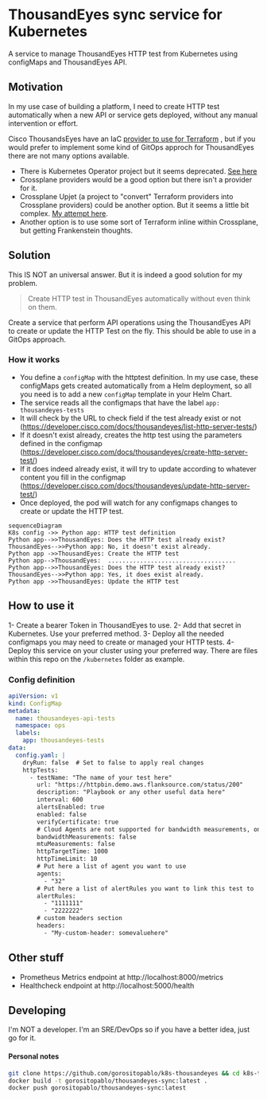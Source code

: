 # ThousandEyes sync service for Kubernetes
A service to manage ThousandEyes HTTP test from Kubernetes using configMaps and ThousandEyes API.

## Motivation
In my use case of building a platform, I need to create HTTP test automatically when a new API or service gets deployed, without any manual intervention or effort.

Cisco ThousandsEyes have an IaC [provider to use for Terraform](https://registry.terraform.io/providers/thousandeyes/thousandeyes/latest) , but if you would prefer to implement some kind of GitOps approch for ThousandEyes there are not many options available.

- There is Kubernetes Operator project but it seems deprecated. [See here](https://github.com/CiscoDevNet/thousandeyes-kubernetes-operator)
- Crossplane providers would be a good option but there isn't a provider for it.
- Crossplane Upjet (a project to "convert" Terraform providers into Crossplane providers) could be another option. But it seems a little bit complex. [My attempt here](https://github.com/gorositopablo/provider-thousandeyes). 
- Another option is to use some sort of Terraform inline within Crossplane, but getting Frankenstein thoughts. 


 ## Solution
 This IS NOT an universal answer. But it is indeed a good solution for my problem.
 > Create HTTP test in ThousandEyes automatically without even think on them.

Create a service that perform API operations using the ThousandEyes API to create or update the HTTP Test on the fly. 
This should be able to use in a GitOps approach.

### How it works
- You define a `configMap` with the httptest definition. In my use case, these configMaps gets created automatically from a Helm deployment, so all you need is to add a new `configMap` template in your Helm Chart.
- The service reads all the configmaps that have the label `app: thousandeyes-tests`
- It will check by the URL to check field if the test already exist or not  (https://developer.cisco.com/docs/thousandeyes/list-http-server-tests/)
- If it doesn't exist already, creates the http test using the parameters defined in the configmap (https://developer.cisco.com/docs/thousandeyes/create-http-server-test/)
- If it does indeed already exist, it will try to update according to whatever content you fill in the configmap  (https://developer.cisco.com/docs/thousandeyes/update-http-server-test/)
- Once deployed, the pod will watch for any configmaps changes to create or update the HTTP test.

```mermaid
sequenceDiagram
K8s config ->> Python app: HTTP test definition
Python app-->>ThousandEyes: Does the HTTP test already exist?
ThousandEyes-->>Python app: No, it doesn't exist already.
Python app ->>ThousandEyes: Create the HTTP test
Python app-->ThousandEyes:  ....................................
Python app-->>ThousandEyes: Does the HTTP test already exist?
ThousandEyes-->>Python app: Yes, it does exist already.
Python app ->>ThousandEyes: Update the HTTP test
```

## How to use it
1- Create a bearer Token in ThousandEyes to use.
2- Add that secret in Kubernetes. Use your preferred method.
3- Deploy all the needed configmaps you may need to create or managed your HTTP tests. 
4- Deploy this service on your cluster using your preferred way. There are files within this repo on the `/kubernetes` folder as example.

### Config definition

```yaml
apiVersion: v1
kind: ConfigMap
metadata:
  name: thousandeyes-api-tests
  namespace: ops
  labels:
    app: thousandeyes-tests
data:
  config.yaml: |
    dryRun: false  # Set to false to apply real changes
    httpTests:
      - testName: "The name of your test here"
        url: "https://httpbin.demo.aws.flanksource.com/status/200"
        description: "Playbook or any other useful data here"
        interval: 600
        alertsEnabled: true
        enabled: false
        verifyCertificate: true
        # Cloud Agents are not supported for bandwidth measurements, only Enterprise Agents will perform bandwidth measurements
        bandwidthMeasurements: false
        mtuMeasurements: false
        httpTargetTime: 1000
        httpTimeLimit: 10
        # Put here a list of agent you want to use
        agents:
          - "32"
        # Put here a list of alertRules you want to link this test to
        alertRules:
          - "1111111"
          - "2222222"
        # custom headers section  
        headers:
          - "My-custom-header: somevaluehere"
```


## Other stuff  
- Prometheus Metrics endpoint at http://localhost:8000/metrics
- Healthcheck endpoint at http://localhost:5000/health


## Developing
I'm NOT a developer. I'm an SRE/DevOps so if you have a better idea, just go for it.

#### Personal notes
``` sh
git clone https://github.com/gorositopablo/k8s-thousandeyes && cd k8s-thousandeyes
docker build -t gorositopablo/thousandeyes-sync:latest .
docker push gorositopablo/thousandeyes-sync:latest
```
